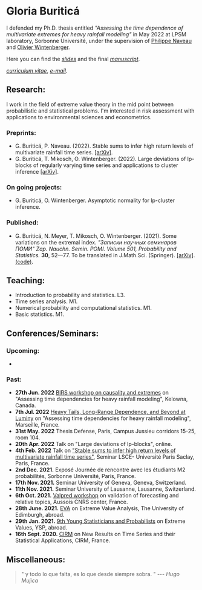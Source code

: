 # Gloria Buriticá

I defended my Ph.D. thesis entitled *"Assessing the time dependence of multivariate extremes for heavy rainfall modeling"* in May 2022 at LPSM laboratory, Sorbonne Université, under the supervision of [Philippe Naveau](https://www.lsce.ipsl.fr/Phocea/Pisp/visu.php?id=176&uid=naveau) and [Olivier Wintenberger](http://wintenberger.fr).

Here you can find the [*slides*](/docs/Oral_slides-10.pdf) and the final [*manuscript*](/docs/these_archivage_3701601.pdf).

[*curriculum vitae*](/docs/CV_BURITICA.pdf), [*e-mail*](mailto:gloria.buritica@sorbonne-universite.fr).

## Research: 

I work in the field of extreme value theory in the mid point between probabilistic and statistical problems. 
I'm interested in risk assessment with applications to environmental sciences and econometrics.

### Preprints:
- G. Buriticá, P. Naveau. (2022). Stable sums to infer high return levels of  multivariate rainfall time series. [[arXiv]](https://hal.archives-ouvertes.fr/hal-03464883v3/document).
- G. Buriticá, T. Mikosch, O. Wintenberger. (2022). Large deviations of lp-blocks of regularly varying time series and applications to cluster inference [[arXiv]](https://arxiv.org/abs/2106.12822).

### On going projects: 
- G. Buriticá, O. Wintenberger. Asymptotic normality for lp-cluster inference. 
  
### Published:
- G. Buriticá, N. Meyer, T. Mikosch, O. Wintenberger. (2021). Some variations on the extremal index. *"Записки научных семинаров ПОМИ"
Zap. Nauchn. Semin. POMI. Volume 501, Probability and Statistics.* **30**, 52—77. To be translated in J.Math.Sci. (Springer). [[arXiv]](https://arxiv.org/abs/2106.05117). [(code)](https://github.com/GBuritica/extremal_index).

## Teaching:
  - Introduction to probability and statistics. L3.
  - Time series analysis. M1.
  - Numerical probability and computational statistics. M1.
  - Basic statistics. M1.
  
  
## Conferences/Seminars:
### Upcoming:
  -
  
### Past:
  - **27th Jun. 2022** [BIRS workshop on causality and extremes](https://www.birs.ca/events/2022/5-day-workshops/22w5079) on "Assessing time dependencies for heavy rainfall modeling", Kelowna, Canada.
  - **7th Jul. 2022** [Heavy Tails, Long-Range Dependence, and Beyond at Luminy](https://conferences.cirm-math.fr/2022-calendar.html) on "Assessing time dependencies for heavy rainfall modeling", Marseille, France.
  - **31st May. 2022** Thesis Defense, Paris, Campus Jussieu corridors 15-25, room 104.
  - **20th Apr. 2022** Talk on "Large deviations of lp-blocks", online.
  - **4th Feb. 2022** Talk on ["Stable sums to infer high return levels of multivariate rainfall time series"](http://wintenberger.fr/seminars.html), Seminar LSCE- Université Paris Saclay, Paris, France. 
  - **2nd Dec. 2021.** Exposé Journée de rencontre avec les étudiants M2 probabilités, Sorbonne Université, Paris, France.
  - **17th Nov. 2021.** Seminar University of Geneva, Geneva, Switzerland. 
  - **11th Nov. 2021.** Seminar University of Lausanne, Lausanne, Switzerland. 
  - **6th Oct. 2021.** [Valpred workshop](http://wintenberger.fr/VALPRED.html) on validation of forecasting and relative topics, Aussois CNRS center, France. 
  - **28th June. 2021.** [EVA](https://media.ed.ac.uk/media/Gloria+Buritica+EVA+Talk+Preview+/1_0000cuby) on Extreme Value Analysis, The University of Edimburgh, abroad.
  - **29th Jan. 2021.** [9th Young Statisticians and Probabilists](https://www.google.com/url?sa=t&rct=j&q=&esrc=s&source=web&cd=&ved=2ahUKEwjJ2b3z16nzAhUN_BQKHWTsCkIQFnoECAUQAQ&url=https%3A%2F%2Fwww.sfds.asso.fr%2Fsdoc-7795-2d13627f800bd259e637c0c74d6547b4-ysp2021fr.pdf&usg=AOvVaw1ncxF0EdsrZUL6PoZKrMi7) on Extreme Values, YSP, abroad.
  - **16th Sept. 2020.** [CIRM](https://conferences.cirm-math.fr/2233.html) on New Results on Time Series and their Statistical Applications, CIRM, France.


## Miscellaneous:
<blockquote>
" y todo lo que falta,
 es lo que desde siempre sobra. "
--- <cite>Hugo Mujica</cite>
</blockquote>
